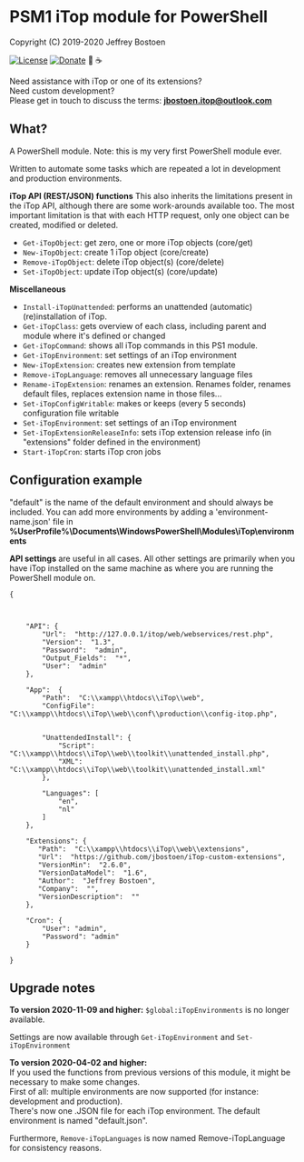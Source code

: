 # PSM1 iTop module for PowerShell
Copyright (C) 2019-2020 Jeffrey Bostoen

[![License](https://img.shields.io/github/license/jbostoen/iTop-custom-extensions)](https://github.com/jbostoen/iTop-custom-extensions/blob/master/license.md)
[![Donate](https://img.shields.io/badge/Donate-PayPal-green.svg)](https://www.paypal.me/jbostoen)
🍻 ☕

Need assistance with iTop or one of its extensions?  
Need custom development?  
Please get in touch to discuss the terms: **jbostoen.itop@outlook.com**

## What?
A PowerShell module.
Note: this is my very first PowerShell module ever.

Written to automate some tasks which are repeated a lot in development and production environments.

**iTop API (REST/JSON) functions**
This also inherits the limitations present in the iTop API, although there are some work-arounds available too.
The most important limitation is that with each HTTP request, only one object can be created, modified or deleted.

* `Get-iTopObject`: get zero, one or more iTop objects (core/get)
* `New-iTopObject`: create 1 iTop object (core/create)
* `Remove-iTopObject`: delete iTop object(s) (core/delete)
* `Set-iTopObject`: update iTop object(s) (core/update)

**Miscellaneous**
* `Install-iTopUnattended`: performs an unattended (automatic) (re)installation of iTop.
* `Get-iTopClass`: gets overview of each class, including parent and module where it's defined or changed
* `Get-iTopCommand`: shows all iTop commands in this PS1 module.
* `Get-iTopEnvironment`: set settings of an iTop environment
* `New-iTopExtension`: creates new extension from template
* `Remove-iTopLanguage`: removes all unnecessary language files
* `Rename-iTopExtension`: renames an extension. Renames folder, renames default files, replaces extension name in those files...
* `Set-iTopConfigWritable`: makes or keeps (every 5 seconds) configuration file writable
* `Set-iTopEnvironment`: set settings of an iTop environment
* `Set-iTopExtensionReleaseInfo`: sets iTop extension release info (in "extensions" folder defined in the environment)
* `Start-iTopCron`: starts iTop cron jobs


## Configuration example

"default" is the name of the default environment and should always be included.
You can add more environments by adding a 'environment-name.json' file in **%UserProfile%\Documents\WindowsPowerShell\Modules\iTop\environments**

**API settings** are useful in all cases.
All other settings are primarily when you have iTop installed on the same machine as where you are running the PowerShell module on.


```
{

		 
	
	"API": {
		"Url":  "http://127.0.0.1/itop/web/webservices/rest.php",
		"Version":  "1.3",
		"Password":  "admin",
		"Output_Fields":  "*",
		"User":  "admin"
	},
	
	"App":  {
		"Path":  "C:\\xampp\\htdocs\\iTop\\web", 
		"ConfigFile":  "C:\\xampp\\htdocs\\iTop\\web\\conf\\production\\config-itop.php", 
		
		
		"UnattendedInstall": {
			"Script":  "C:\\xampp\\htdocs\\iTop\\web\\toolkit\\unattended_install.php", 
			"XML":  "C:\\xampp\\htdocs\\iTop\\web\\toolkit\\unattended_install.xml" 
		},
		 
		"Languages": [
			"en",
			"nl"
		] 
	},
	
	"Extensions": {
	   "Path":  "C:\\xampp\\htdocs\\iTop\\web\\extensions", 
	   "Url":  "https://github.com/jbostoen/iTop-custom-extensions",
	   "VersionMin":  "2.6.0", 
	   "VersionDataModel":  "1.6", 
	   "Author":  "Jeffrey Bostoen", 
	   "Company":  "", 
	   "VersionDescription":  "" 
	},
	
	"Cron": {
		"User": "admin",
		"Password": "admin"
	}
	
}

```


## Upgrade notes

**To version 2020-11-09 and higher:**
```$global:iTopEnvironments``` is no longer available.

Settings are now available through `Get-iTopEnvironment` and `Set-iTopEnvironment`

**To version 2020-04-02 and higher:**  
If you used the functions from previous versions of this module, it might be necessary to make some changes.  
First of all: multiple environments are now supported (for instance: development and production).  
There's now one .JSON file for each iTop environment.
The default environment is named "default.json".

Furthermore, ```Remove-iTopLanguages``` is now named Remove-iTopLanguage for consistency reasons.


